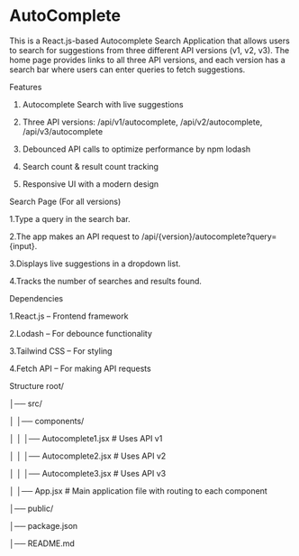 # AutoComplete
This is a React.js-based Autocomplete Search Application that allows users to search for suggestions from three different API versions (v1, v2, v3). The home page provides links to all three API versions, and each version has a search bar where users can enter queries to fetch suggestions.

Features

1. Autocomplete Search with live suggestions

2. Three API versions: /api/v1/autocomplete, /api/v2/autocomplete, /api/v3/autocomplete

3. Debounced API calls to optimize performance by npm lodash 

4. Search count & result count tracking

5. Responsive UI with a modern design

Search Page (For all versions)

1.Type a query in the search bar.

2.The app makes an API request to /api/{version}/autocomplete?query={input}.

3.Displays live suggestions in a dropdown list.

4.Tracks the number of searches and results found.

Dependencies

1.React.js – Frontend framework

2.Lodash – For debounce functionality

3.Tailwind CSS – For styling

4.Fetch API – For making API requests

Structure
root/

│── src/

│   │── components/

│   │   │── Autocomplete1.jsx  # Uses API v1

│   │   │── Autocomplete2.jsx  # Uses API v2

│   │   │── Autocomplete3.jsx  # Uses API v3

│   │── App.jsx  # Main application file with routing to each component

│── public/

│── package.json

│── README.md
